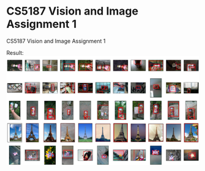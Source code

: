 # CS5187 Vision and Image Assignment 1
CS5187 Vision and Image Assignment 1

Result:
![alt](./queries_result.png "Result")
